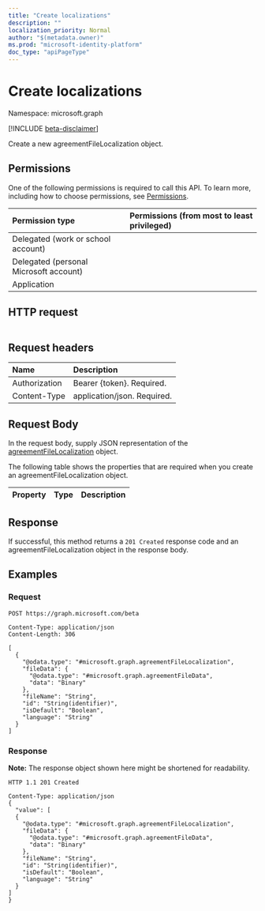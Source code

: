 ```yaml
---
title: "Create localizations"
description: ""
localization_priority: Normal
author: "$(metadata.owner)"
ms.prod: "microsoft-identity-platform"
doc_type: "apiPageType"
---
```


# Create localizations

Namespace: microsoft.graph

[!INCLUDE [beta-disclaimer](../../includes/beta-disclaimer.md)]

Create a new agreementFileLocalization object.

## Permissions

One of the following permissions is required to call this API. To learn more, including how to choose permissions, see [Permissions](/graph/permissions-reference).

| Permission type                        | Permissions (from most to least privileged) |
| :------------------------------------- | :------------------------------------------ |
| Delegated (work or school account)     |                                             |
| Delegated (personal Microsoft account) |                                             |
| Application                            |                                             |

## HTTP request

<!-- {
  "blockType": "ignored"
}
-->

```http

```

## Request headers

| Name          | Description                 |
| :------------ | :-------------------------- |
| Authorization | Bearer {token}. Required.   |
| Content-Type  | application/json. Required. |

## Request Body

In the request body, supply JSON representation of the [agreementFileLocalization](../resources/-agreementfilelocalization.md) object.

<!-- Actions and Functions -->

<!-- CRUD Methods -->

The following table shows the properties that are required when you create an agreementFileLocalization object.

| Property | Type | Description |
| :------- | :--- | :---------- |

## Response

If successful, this method returns a `201 Created` response code and an agreementFileLocalization object in the response body.

## Examples

### Request

<!-- {
  "blockType": "request",
  "name": "create_localizations"
}
-->

```http
POST https://graph.microsoft.com/beta

Content-Type: application/json
Content-Length: 306

[
  {
    "@odata.type": "#microsoft.graph.agreementFileLocalization",
    "fileData": {
      "@odata.type": "#microsoft.graph.agreementFileData",
      "data": "Binary"
    },
    "fileName": "String",
    "id": "String(identifier)",
    "isDefault": "Boolean",
    "language": "String"
  }
]

```

### Response

**Note:** The response object shown here might be shortened for readability.

<!-- {
  "blockType": "response",
  "truncated": true,
  "@odata.type": "$(this.ReturnTypeFullName)"
}
-->

```http
HTTP 1.1 201 Created

Content-Type: application/json
{
  "value": [
  {
    "@odata.type": "#microsoft.graph.agreementFileLocalization",
    "fileData": {
      "@odata.type": "#microsoft.graph.agreementFileData",
      "data": "Binary"
    },
    "fileName": "String",
    "id": "String(identifier)",
    "isDefault": "Boolean",
    "language": "String"
  }
]
}

```

